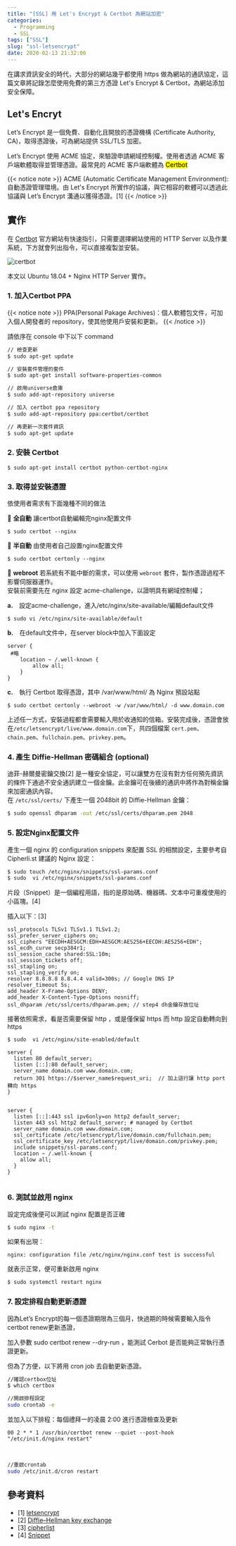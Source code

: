 ```yaml
---
title: "[SSL] 用 Let's Encrypt & Certbot 為網站加密"
categories:
  - Programming
  - SSL
tags: ["SSL"]
slug: "ssl-letsencrypt"
date: 2020-02-13 21:32:00
---
```

在講求資訊安全的時代，大部分的網站幾乎都使用 https 做為網站的通訊協定，這篇文章將記錄怎麼使用免費的第三方憑證 Let's Encrypt & Certbot，為網站添加安全保障。

<!--more-->

## Let's Encryt

Let’s Encrypt 是一個免費、自動化且開放的憑證機構 (Certificate Authority, CA)，取得憑證後，可為網站提供 SSL/TLS 加密。

Let’s Encrypt 使用 ACME 協定，來驗證申請網域控制權。使用者透過 ACME 客戶端軟體取得並管理憑證。最常見的 ACME 客戶端軟體為 <mark>Certbot</mark>

{{< notice note >}}
ACME (Automatic Certificate Management Environment): 自動憑證管理環境。由 Let's Encrypt 所實作的協議，與它相容的軟體可以透過此協議與 Let’s Encrypt 溝通以獲得憑證。[1]
{{< /notice >}}

## 實作
在 [Certbot](https://certbot.eff.org/instructions) 官方網站有快速指引，只需要選擇網站使用的 HTTP Server 以及作業系統，下方就會列出指令，可以直接複製並安裝。

![certbot](https://imgur.com/6g4Uh5t.png)

本文以 Ubuntu 18.04 + Nginx HTTP Server 實作。

### 1. 加入Certbot PPA

{{< notice note >}}
PPA(Personal Pakage Archives)：個人軟體包文件，可加入個人開發者的 repository，使其他使用戶安裝和更新。
{{< /notice >}}

請依序在 console 中下以下 command

```bash
// 檢查更新
$ sudo apt-get update

// 安裝套件管理的套件
$ sudo apt-get install software-properties-common

// 啟用universe倉庫
$ sudo add-apt-repository universe

// 加入 certbot ppa repository
$ sudo add-apt-repository ppa:certbot/certbot

// 再更新一次套件資訊
$ sudo apt-get update

```
### 2. 安裝 Certbot
```
$ sudo apt-get install certbot python-certbot-nginx
```

### 3. 取得並安裝憑證
依使用者需求有下面幾種不同的做法

:pushpin: <span style="font-size:13.28 px">**全自動**</span>
讓certbot自動編輯完nginx配置文件
```
$ sudo certbot --nginx
```
:pushpin: <span style="font-size:13.28 px">**半自動**</span>
由使用者自己設置nginx配置文件
```
$ sudo certbot certonly --nginx
```
:pushpin: <span style="font-size:13.28 px">**webroot**</span>
若系統有不能中斷的需求，可以使用 `webroot` 套件，製作憑證過程不影響伺服器運作。  
安裝前需要先在 nginx 設定 acme-challenge，以證明具有網域控制權；
	
**a.**　設定acme-challenge，進入/etc/nginx/site-available/編輯default文件
```
$ sudo vi /etc/nginx/site-available/default
```
**b.**　在default文件中，在server block中加入下面設定
```
server {
 #略
	location ~ /.well-known {
    	allow all;
	}
}
```
**c.**　執行 Certbot 取得憑證，其中 /var/www/html/ 為 Nginx 預設站點
```
$ sudo certbot certonly --webroot -w /var/www/html/ -d www.domain.com
```



上述任一方式，安裝過程都會需要輸入用於收通知的信箱。安裝完成後，憑證會放在`/etc/letsencrypt/live/www.domain.com`下，共四個檔案 `cert.pem`、`chain.pem`、`fullchain.pem`、`privkey.pem`。


### 4. 產生 Diffie-Hellman 密碼組合 (optional)
迪菲-赫爾曼密鑰交換[2] 是一種安全協定，可以讓雙方在沒有對方任何預先資訊的條件下通過不安全通訊建立一個金鑰。此金鑰可在後續的通訊中將作為對稱金鑰來加密通訊內容。  
在 `/etc/ssl/certs/` 下產生一個 2048bit 的 Diffie-Hellman 金鑰：
```bash
$ sudo openssl dhparam -out /etc/ssl/certs/dhparam.pem 2048
```


### 5. 設定Nginx配置文件

產生一個 nginx 的 configuration snippets 來配置 SSL 的相關設定，主要參考自 Cipherli.st 建議的 Nginx 設定：
```bash
$ sudo touch /etc/nginx/snippets/ssl-params.conf
$ sudo  vi /etc/nginx/snippets/ssl-params.conf
```

片段（Snippet）是一個編程用語，指的是原始碼、機器碼、文本中可重複使用的小區塊。[4]

插入以下：[3]
```
ssl_protocols TLSv1 TLSv1.1 TLSv1.2;
ssl_prefer_server_ciphers on;
ssl_ciphers "EECDH+AESGCM:EDH+AESGCM:AES256+EECDH:AES256+EDH";
ssl_ecdh_curve secp384r1;
ssl_session_cache shared:SSL:10m;
ssl_session_tickets off;
ssl_stapling on;
ssl_stapling_verify on;
resolver 8.8.8.8 8.8.4.4 valid=300s; // Google DNS IP 
resolver_timeout 5s;
add_header X-Frame-Options DENY;
add_header X-Content-Type-Options nosniff;
ssl_dhparam /etc/ssl/certs/dhparam.pem; // step4 dh金鑰存放位址
```


接著依照需求，看是否需要保留 http ，或是僅保留 https 而 http 設定自動轉向到 https
```bash
$ sudo  vi /etc/nginx/site-enabled/default
```
```
server {
  listen 80 default_server;
  listen [::]:80 default_server;
  server_name domain.com www.domain.com;
  return 301 https://$server_name$request_uri;  // 加上這行讓 http port 轉向 https
}
	
	
server {
  listen [::]:443 ssl ipv6only=on http2 default_server; 
  listen 443 ssl http2 default_server; # managed by Certbot
  server_name domain.com www.domain.com;
  ssl_certificate /etc/letsencrypt/live/domain.com/fullchain.pem;
  ssl_certificate_key /etc/letsencrypt/live/domain.com/privkey.pem;
  include snippets/ssl-params.conf;
  location ~ /.well-known {
    allow all;
  }
}
	
```

### 6. 測試並啟用 nginx


設定完成後便可以測試 nginx 配置是否正確
	
```bash
$ sudo nginx -t
```
	
如果有出現：
```
nginx: configuration file /etc/nginx/nginx.conf test is successful
```
就表示正常，便可重新啟用 nginx
```bash
$ sudo systemctl restart nginx
```

### 7. 設定排程自動更新憑證


因為Let’s Encrypt的每一個憑證期限為三個月，快過期的時候需要輸入指令certbot renew更新憑證，

加入參數 sudo certbot renew --dry-run ，能測試 Cerbot 是否能夠正常執行憑證更新。


但為了方便，以下將用 cron job 去自動更新憑證。
```bash
//確認certbox位址
$ which certbox

//開啟排程設定
sudo crontab -e
```
並加入以下排程：每個禮拜一的凌晨 2:00 進行憑證檢查及更新

```
00 2 * * 1 /usr/bin/certbot renew --quiet --post-hook "/etc/init.d/nginx restart"
```
</br>

```bash
//重啟crontab
sudo /etc/init.d/cron restart
```


## 參考資料
- [1] [letsencrypt](https://letsencrypt.org/zh-tw/docs/glossary/)  
- [2]  [Diffie–Hellman key exchange](https://zh.wikipedia.org/zh-tw/%E8%BF%AA%E8%8F%B2-%E8%B5%AB%E7%88%BE%E6%9B%BC%E5%AF%86%E9%91%B0%E4%BA%A4%E6%8F%9B)  
- [3] [cipherlist](https://syslink.pl/cipherlist/)  
- [4] [Snippet]( https://zh.wikipedia.org/wiki/%E7%89%87%E6%AE%B5)
